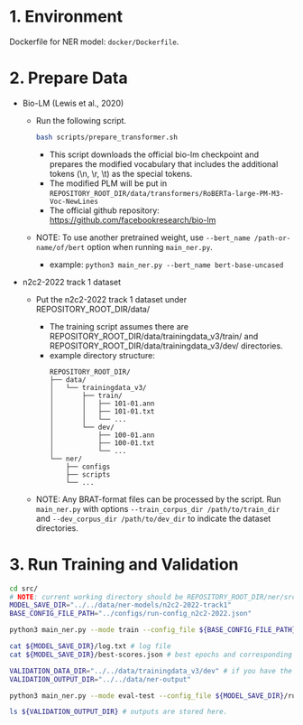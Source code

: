 # 1. Environment
Dockerfile for NER model: `docker/Dockerfile`.

# 2. Prepare Data
- Bio-LM (Lewis et al., 2020)
    - Run the following script.
        ```bash
        bash scripts/prepare_transformer.sh
        ```
        - This script downloads the official bio-lm checkpoint and prepares the modified vocabulary that includes the additional tokens (\\n, \\r, \\t) as the special tokens.
        - The modified PLM will be put in `REPOSITORY_ROOT_DIR/data/transformers/RoBERTa-large-PM-M3-Voc-NewLines`
        - The official github repository: https://github.com/facebookresearch/bio-lm

    - NOTE: To use another pretrained weight, use `--bert_name /path-or-name/of/bert` option when running `main_ner.py`.
        - example: `python3 main_ner.py --bert_name bert-base-uncased`

-  n2c2-2022 track 1 dataset
    - Put the n2c2-2022 track 1 dataset under REPOSITORY_ROOT_DIR/data/
        - The training script assumes there are REPOSITORY_ROOT_DIR/data/trainingdata_v3/train/ and REPOSITORY_ROOT_DIR/data/trainingdata_v3/dev/ directories.
        - example directory structure:
            ```
            REPOSITORY_ROOT_DIR/
            ├── data/
            │   └── trainingdata_v3/
            │       ├── train/
            │       │   ├── 101-01.ann
            │       │   ├── 101-01.txt
            │       │   └── ...
            │       └── dev/
            │           ├── 100-01.ann
            │           ├── 100-01.txt
            │           └── ...
            └── ner/
                ├── configs
                ├── scripts
                └── ...
            ```

    - NOTE: Any BRAT-format files can be processed by the script. Run `main_ner.py` with options `--train_corpus_dir /path/to/train_dir` and `--dev_corpus_dir /path/to/dev_dir` to indicate the dataset directories.

# 3. Run Training and Validation
```bash
cd src/
# NOTE: current working directory should be REPOSITORY_ROOT_DIR/ner/src
MODEL_SAVE_DIR="../../data/ner-models/n2c2-2022-track1"
BASE_CONFIG_FILE_PATH="../configs/run-config_n2c2-2022.json"

python3 main_ner.py --mode train --config_file ${BASE_CONFIG_FILE_PATH} --save_dir ${MODEL_SAVE_DIR}

cat ${MODEL_SAVE_DIR}/log.txt # log file
cat ${MODEL_SAVE_DIR}/best-scores.json # best epochs and corresponding f-scores.

VALIDATION_DATA_DIR="../../data/trainingdata_v3/dev" # if you have the test set, change here.
VALIDATION_OUTPUT_DIR="../../data/ner-output"

python3 main_ner.py --mode eval-test --config_file ${MODEL_SAVE_DIR}/run-config.json --init ${MODEL_SAVE_DIR}/model-ema_best.pt --eval_output_dir ${VALIDATION_OUTPUT_DIR} --test_corpus_dir ${VALIDATION_DATA_DIR}

ls ${VALIDATION_OUTPUT_DIR} # outputs are stored here.
```

